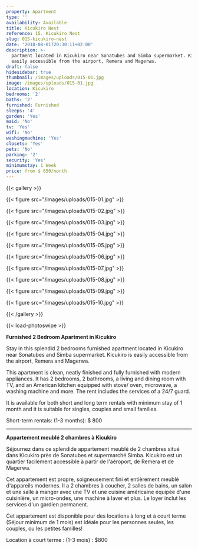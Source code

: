 ```yaml
---
property: Apartment
type: ''
availability: Available
title: Kicukiro Nest
reference: 15. Kicukiro Nest
slug: 015-kicukiro-nest
date: '2018-08-01T20:30:11+02:00'
description: >-
  partment located in Kicukiro near Sonatubes and Simba supermarket. Kicukiro is
  easily accessible from the airport, Remera and Magerwa.
draft: false
hidesidebar: true
thumbnail: /images/uploads/015-01.jpg
image: /images/uploads/015-01.jpg
location: Kicukiro
bedrooms: '2'
baths: '2'
furnished: Furnished
sleeps: '4'
garden: 'Yes'
maid: 'No'
tv: 'Yes'
wifi: 'No'
washingmachine: 'Yes'
closets: 'Yes'
pets: 'No'
parking: '2'
security: 'Yes'
minimumstay: 1 Week
price: from $ 650/month
---
```

{{< gallery >}}

  {{< figure src="/images/uploads/015-01.jpg" >}}

  {{< figure src="/images/uploads/015-02.jpg" >}}

  {{< figure src="/images/uploads/015-03.jpg" >}}

  {{< figure src="/images/uploads/015-04.jpg" >}}

{{< figure src="/images/uploads/015-05.jpg" >}}

  {{< figure src="/images/uploads/015-06.jpg" >}}

{{< figure src="/images/uploads/015-07.jpg" >}}

  {{< figure src="/images/uploads/015-08.jpg" >}}

{{< figure src="/images/uploads/015-09.jpg" >}}

  {{< figure src="/images/uploads/015-10.jpg" >}}

{{< /gallery >}}

{{< load-photoswipe >}}

**Furnished 2 Bedroom Apartment in Kicukiro**

Stay in this splendid 2 bedrooms furnished apartment located in Kicukiro near Sonatubes and Simba supermarket. Kicukiro is easily accessible from the airport, Remera and Magerwa.

 This apartment is clean, neatly finished and fully furnished with modern appliances. It has 2 bedrooms, 2 bathrooms, a living and dining room with TV, and an American kitchen equipped with stove/ oven, microwave, a washing machine and more. The rent includes the services of a 24/7 guard.

It is available for both short and long term rentals with minimum stay of 1 month and it is suitable for singles, couples and small families.

Short-term rentals: (1-3 months): $ 800

---

**Appartement meublé 2 chambres à Kicukiro**

Séjournez dans ce splendide appartement meublé de 2 chambres situé dans Kicukiro près de Sonatubes et supermarché Simba. Kicukiro est un quartier facilement accessible à partir de l'aéroport, de Remera et de Magerwa.

Cet appartement est propre, soigneusement fini et entièrement meublé d'appareils modernes. Il a 2 chambres à coucher, 2 salles de bains, un salon et une salle à manger avec une TV et une cuisine américaine équipée d'une cuisinière, un micro-ondes, une machine à laver et plus. Le loyer inclut les services d'un gardien permanent.

Cet appartement est disponible pour des locations à long et à court terme (Séjour minimum de 1 mois) est idéale pour les personnes seules, les couples, ou les petites familles!

 Location à court terme : (1-3 mois) : $800
